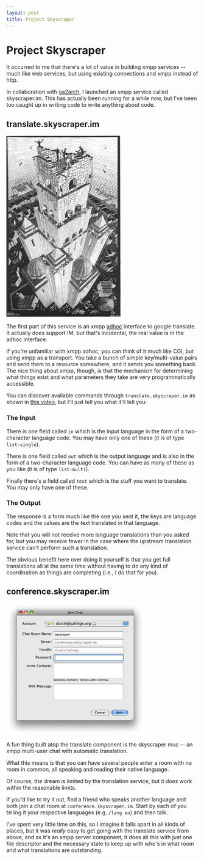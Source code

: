 ```yaml
---
layout: post
title: Project Skyscraper
---
```


# Project Skyscraper

It occurred to me that there's a lot of value in building xmpp
services -- much like web services, but using existing connections and
xmpp instead of http.

In collaboration with [ga2arch][ga2arch], I launched an xmpp service
called skyscraper.im.  This has actually been running for a while now,
but I've been too caught up in writing code to write anything about
code.

## translate.skyscraper.im

<div>
  <img class="floatright" src="/images/skyscraper.png"
    alt="skyscraper" />
</div>

The first part of this service is an xmpp [adhoc][adhoc] interface to
google translate.  It actually does support IM, but that's incidental,
the real value is in the adhoc interface.

If you're unfamiliar with xmpp adhoc, you can think of it much like
CGI, but using xmpp as a transport.  You take a bunch of simple
key/multi-value pairs and send them to a resource somewhere, and it
sends you something back.  The nice thing about xmpp, though, is that
the mechanism for determining what things exist and what parameters
they take are very programmatically accessible.

You can discover available commands through `translate.skyscraper.im`
as shown in [this video][vimeo-adhoc], but I'll just tell you what
it'll tell you:

### The Input

There is one field called `in` which is the input language in the form
of a two-character language code.  You may have only one of these (it
is of type `list-single`).

There is one field called `out` which is the output language and is
also in the form of a two-character language code.  You can have as
many of these as you like (it is of type `list-multi`).

Finally there's a field called `text` which is the stuff you want to
translate.  You may only have one of these.

### The Output

The response is a form much like the one you sent it, the keys are
language codes and the values are the text translated in that
language.

Note that you will not receive more language translations than you
asked for, but you may receive fewer in the case where the upstream
translation service can't perform such a translation.

The obvious benefit here over doing it yourself is that you get full
translations all at the same time without having to do any kind of
coordination as things are completing (i.e., I do that for you).

## conference.skyscraper.im

<div>
  <img class="floatright" src="/images/skyscraper-chat.png"
    alt="skyscraper chat"/>
</div>

A fun thing built atop the translate component is the skyscraper muc
-- an xmpp multi-user chat with automatic translation.

What this means is that you can have several people enter a room with
no room in common, all speaking and reading their native language.

Of course, the dream is limited by the translation service, but it
*does* work within the reasonable limits.

If you'd like to try it out, find a friend who speaks another language
and both join a chat room at `conference.skyscraper.im`.  Start by
each of you telling it your respective languages (e.g. `/lang en`) and
then talk.

I've spent very little time on this, so I imagine it falls apart in
all kinds of places, but it was *really* easy to get going with the
translate service from above, and as it's an xmpp server component, it
does all this with just one file descriptor and the necessary state to
keep up with who's in what room and what translations are outstanding.

[ga2arch]: http://github.com/ga2arch
[adhoc]: http://xmpp.org/extensions/xep-0050.html
[vimeo-adhoc]: http://www.vimeo.com/5558475
